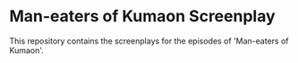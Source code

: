 # Man-eaters of Kumaon Screenplay

This repository contains the screenplays for the episodes of 'Man-eaters of Kumaon'.
